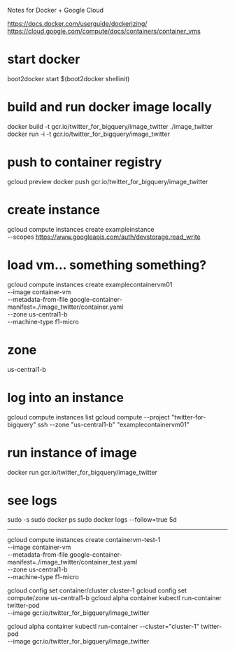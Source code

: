 Notes for Docker + Google Cloud

https://docs.docker.com/userguide/dockerizing/
https://cloud.google.com/compute/docs/containers/container_vms

# start docker
boot2docker start
$(boot2docker shellinit)

# build and run docker image locally
docker build -t gcr.io/twitter_for_bigquery/image_twitter ./image_twitter
docker run -i -t gcr.io/twitter_for_bigquery/image_twitter

# push to container registry
gcloud preview docker push gcr.io/twitter_for_bigquery/image_twitter

# create instance
gcloud compute instances create exampleinstance \
    --scopes https://www.googleapis.com/auth/devstorage.read_write

# load vm... something something?
gcloud compute instances create examplecontainervm01 \
    --image container-vm \
    --metadata-from-file google-container-manifest=./image_twitter/container.yaml \
    --zone us-central1-b \
    --machine-type f1-micro
    
# zone    
us-central1-b

# log into an instance
gcloud compute instances list
gcloud compute --project "twitter-for-bigquery" ssh --zone "us-central1-b" "examplecontainervm01" 

# run instance of image 
docker run gcr.io/twitter_for_bigquery/image_twitter

# see logs
sudo -s
sudo docker ps
sudo docker logs --follow=true 5d


---

gcloud compute instances create containervm-test-1 \
    --image container-vm \
    --metadata-from-file google-container-manifest=./image_twitter/container_test.yaml \
    --zone us-central1-b \
    --machine-type f1-micro

gcloud config set container/cluster cluster-1
gcloud config set compute/zone us-central1-b
gcloud alpha container kubectl run-container twitter-pod \
    --image gcr.io/twitter_for_bigquery/image_twitter
    
gcloud alpha container kubectl run-container --cluster="cluster-1" twitter-pod \
    --image gcr.io/twitter_for_bigquery/image_twitter
